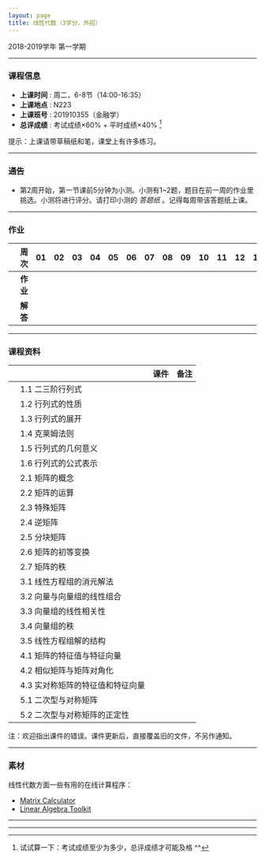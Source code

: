 ```yaml
---
layout: page
title: 线性代数（3学分，外招）
---
```



<p class="message">
  2018-2019学年 第一学期
</p>


---

### 课程信息


- __上课时间__ : 周二，6-8节（14:00-16:35）
- __上课地点__ : N223
- __上课班号__ : 201910355（金融学）
- __总评成绩__ : 考试成绩×60% + 平时成绩×40% [^exam]

[^exam]: 试试算一下：考试成绩至少为多少，总评成绩才可能及格 ^^

提示：上课请带草稿纸和笔，课堂上有许多练习。

---

### 通告

- 第2周开始，第一节课前5分钟为小测。小测有1~2题，题目在前一周的作业里挑选。小测将进行评分。请打印小测的 *答题纸*  <a href="HW/Examsheet_NM.pdf" target="_blank"><i class="fa fa-file-pdf-o" aria-hidden="true"></i></a> 。记得每周带该答题纸上课。

---

### 作业


|        |    周次    | 01 | 02 | 03 |	04 | 05 | 06 |07 | 08 | 09 | 10 | 11 | 12 | 13 | 14 | 15 |  |
|:--------:|--------:|:------:|:------:|:------:|:------:|:------:|:------:|:------:|:------:|:------:|:------:|:------:|:------:|:------:|:------:|:------:|:------:|
|	| __作业__ 	|	<a href="HW/HW_01_2018_NM.pdf" target="_blank"><i class="fa fa-file-pdf-o" aria-hidden="true"></i></a>   | <a href="HW/HW_02_2018_NM.pdf" target="_blank"><i class="fa fa-file-pdf-o" aria-hidden="true"></i></a> 	| 	 	|	 	|	   |  |  | || || || | | |
|	| __解答__ 	|    <a href="HW/HW_01_sol_2018_NM.pdf" target="_blank"><i class="fa fa-file-pdf-o" aria-hidden="true"></i></a>  |  <a href="HW/HW_02_sol_2018_NM.pdf" target="_blank"><i class="fa fa-file-pdf-o" aria-hidden="true"></i></a>   |       |       |      |  |  | || || || | | |

---

### 课程资料

|        |        | 课件 |	备注 |
|:--------:|:--------|:-----:|:------:|
|  | 1.1 二三阶行列式 | <a href="lectures/1_1_二阶三阶行列式_NM_2018.pdf" target="_blank"><i class="fa fa-file-pdf-o" aria-hidden="true"></i></a>     |     |
|  | 1.2 行列式的性质 | <a href="lectures/1_2_行列式的定义与性质_NM_2018.pdf" target="_blank"><i class="fa fa-file-pdf-o" aria-hidden="true"></i></a>   |     |
|  | 1.3 行列式的展开 | <a href="lectures/1_3_行列式的展开_NM_2018.pdf" target="_blank"><i class="fa fa-file-pdf-o" aria-hidden="true"></i></a>      |     |
|  | 1.4 克莱姆法则 |  <a href="lectures/1_4_克莱姆法则_NM_2018.pdf" target="_blank"><i class="fa fa-file-pdf-o" aria-hidden="true"></i></a>     |     |
|  | 1.5 行列式的几何意义 | <a href="lectures/1_5_行列式的几何意义_NM_2018.pdf" target="_blank"><i class="fa fa-file-pdf-o" aria-hidden="true"></i></a>     |     |
|  | 1.6 行列式的公式表示 |  <a href="lectures/1_6_行列式的公式表示_NM_2018.pdf" target="_blank"><i class="fa fa-file-pdf-o" aria-hidden="true"></i></a>  |     |
|  | 2.1 矩阵的概念 |  <a href="lectures/2_1_矩阵的概念_NM_2018.pdf" target="_blank"><i class="fa fa-file-pdf-o" aria-hidden="true"></i></a>   |     |
|  | 2.2 矩阵的运算 | <a href="lectures/2_2_矩阵的运算_NM_2018.pdf" target="_blank"><i class="fa fa-file-pdf-o" aria-hidden="true"></i></a>       |     |
|  | 2.3 特殊矩阵 |  <a href="lectures/2_3_特殊矩阵_NM_2018.pdf" target="_blank"><i class="fa fa-file-pdf-o" aria-hidden="true"></i></a>      |     |
|  | 2.4 逆矩阵 | <a href="lectures/2_4_逆矩阵_NM_2018.pdf" target="_blank"><i class="fa fa-file-pdf-o" aria-hidden="true"></i></a>    |        |
|  | 2.5 分块矩阵 | <a href="lectures/2_5_分块矩阵_NM_2018.pdf" target="_blank"><i class="fa fa-file-pdf-o" aria-hidden="true"></i></a>     |       |
|  | 2.6 矩阵的初等变换 |     |     |
|  | 2.7 矩阵的秩 |    |         |
|  | 3.1 线性方程组的消元解法 |    |         |
|  | 3.2 向量与向量组的线性组合 |    |        |
|  | 3.3 向量组的线性相关性 |   |           |
|  | 3.4 向量组的秩 |    |         |
|  | 3.5 线性方程组解的结构 | |          |
|  | 4.1 矩阵的特征值与特征向量 |   |        |
|  | 4.2 相似矩阵与矩阵对角化 |    |     |
|  | 4.3 实对称矩阵的特征值和特征向量 |      |     |
|  | 5.1 二次型与对称矩阵 |    |         |
|  | 5.2 二次型与对称矩阵的正定性 |      |     |


注：欢迎指出课件的错误。课件更新后，直接覆盖旧的文件，不另作通知。


---

### 素材

线性代数方面一些有用的在线计算程序：

- [Matrix Calculator](https://matrixcalc.org/en/)
- [Linear Algebra Toolkit](http://www.math.odu.edu/~bogacki/cgi-bin/lat.cgi)

---


---
